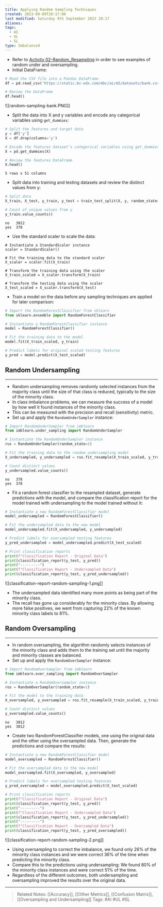 ```yaml
---
title: Applying Random Sampling Techniques
created: 2023-09-09T20:17:00
last modified: Saturday 9th September 2023 20:17
aliases: 
tags:
  - AI
  - UL
  - SL
type: Imbalanced
---
```

- Refer to [Activity 02-Random_Resampling](file:///C:/Users/JORMIL/Work/AI_MicroBootCamp/mbc-ai/05-ML-Optimization/demos/02-Random_Resampling) in order to see examples of random under and oversampling.
- Initial DataFrame:
```python
# Read the CSV file into a Pandas DataFrame
df = pd.read_csv('https://static.bc-edx.com/mbc/ai/m5/datasets/bank.csv')

# Review the DataFrame
df.head()
```
![[random-sampling-bank.PNG]]
- Split the data into X and y variables and encode any categorical variables using `get_dummies`:
```python
# Split the features and target data
y = df['y']
X = df.drop(columns='y')

# Encode the features dataset’s categorical variables using get_dummies
X = pd.get_dummies(X)

# Review the features DataFrame
X.head()
```
```text
5 rows x 51 columns
```
- Split data into training and testing datasets and review the distinct values from y:
```python
# Split data
X_train, X_test, y_train, y_test = train_test_split(X, y, random_state=1)

# Count of unique values from y
y_train.value_counts()
```
```text
no   3012
yes  378
```
- Use the standard scaler to scale the data:
```python:
# Instantiate a StandardScaler instance
scaler = StandardScaler()

# Fit the training data to the standard scaler
X_scaler = scaler.fit(X_train)

# Transform the training data using the scaler
X_train_scaled = X_scaler.transform(X_train)

# Transform the testing data using the scaler
X_test_scaled = X_scaler.transform(X_test)
```
- Train a model on the data before any sampling techniques are applied for later comparison:
```python
# Import the RandomForestClassifier from sklearn
from sklearn.ensemble import RandomForestClassifier

# Instantiate a RandomForestClassifier instance
model = RandomForestClassifier()

# Fit the training data to the model
model.fit(X_train_scaled, y_train)

# Predict labels for original scaled testing features
y_pred = model.predict(X_test_scaled)
```
## Random Undersampling
---
- Random undersampling removes randomly selected instances from the majority class until the size of that class is reduced, typically to the size of the minority class.
- In class imbalance problems, we can measure the success of a model by how well it found instances of the minority class.
- This can be measured with the precision and recall (sensitivity) metric.
- Set up and apply the `RandomUnderSampler` instance:
```python
# Import RandomUnderSampler from imblearn
from imblearn.under_sampling import RandomUnderSampler

# Instantiate the RandomUnderSampler instance
rus = RandomUnderSampler(random_state=1)

# Fit the training data to the random undersampling model
X_undersampled, y_undersampled = rus.fit_resample(X_train_scaled, y_train)

# Count distinct values
y_undersampled.value_counts()
```
```text
no   378
yes  378
```
- Fit a random forest classifier to the resampled dataset, generate predictions with the model, and compare the classification report for the model trained with undersampling to the model trained without it:
```python
# Instantiate a new RandomForestClassifier model
model_undersampled = RandomForestClassifier()

# Fit the undersampled data to the new model
model_undersampled.fit(X_undersampled, y_undersampled)

# Predict labels for oversampled testing features
y_pred_undersampled = model_undersampled.predict(X_test_scaled)

# Print classification reports
print(f"Classification Report - Original Data")
print(classification_report(y_test, y_pred))
print("---------")
print(f"Classification Report - Undersampled Data")
print(classification_report(y_test, y_pred_undersampled))
```
![[classification-report-random-sampling-1.png]]
- The undersampled data identified many more points as being part of the minority class. 
- The recall has gone up considerably for the minority class. By allowing more false positives, we went from capturing 22% of the known minority class labels to 81%.
## Random Oversampling
---
- In random oversampling, the algorithm randomly selects instances of the minority class and adds them to the training set until the majority and minority classes are balanced.
- Set up and apply the `RandomOverSampler` instance:
```python
# Import RandomOverSampler from imblearn
from imblearn.over_sampling import RandomOverSampler

# Instantiate a RandomOversampler instance
ros = RandomOverSampler(random_state=1)

# Fit the model to the training data
X_oversampled, y_oversampled = ros.fit_resample(X_train_scaled, y_train)

# Count distinct values
y_oversampled.value_counts()
```
```text
no   3012
yes  3012
```
- Create two RandomForestClassifier models, one using the original data and the other using the oversampled data. Then, generate the predictions and compare the results:
```python
# Instantiate a new RandomForestClassifier model
model_oversampled = RandomForestClassifier()

# Fit the oversampled data to the new model
model_oversampled.fit(X_oversampled, y_oversampled)

# Predict labels for oversampled testing features
y_pred_oversampled = model_oversampled.predict(X_test_scaled)

# Print classification reports
print(f"Classification Report - Original Data")
print(classification_report(y_test, y_pred))
print("---------")
print(f"Classification Report - Undersampled Data")
print(classification_report(y_test, y_pred_undersampled))
print("---------")
print(f"Classification Report - Oversampled Data")
print(classification_report(y_test, y_pred_oversampled))
```
![[classification-report-random-sampling-2.png]]
- Using oversampling to correct the imbalance, we found only 26% of the minority class instances and we were correct 36% of the time when predicting the minority class.
- Compare this to the predictions using undersampling: We found 80% of the minority class instances and were correct 51% of the time.
- Regardless of the different outcomes, both undersampling and oversampling improved the results over the original data.
---
>Related Notes: [[Accuracy]], [[Other Metrics]], [[Confusion Matrix]], [[Oversampling and Undersampling]]
>Tags: #AI #UL #SL 
